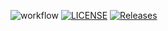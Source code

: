 ![workflow](https://github.com/40617844/sem/actions/workflows/main.yml/badge.svg)
[![LICENSE](https://img.shields.io/github/license/40617844/sem.svg?style=flat-square)](https://github.com/40617844/sem/blob/master/LICENSE)
[![Releases](https://img.shields.io/github/release/40617844/sem/all.svg?style=flat-square)](https://github.com/40617844/sem/releases)